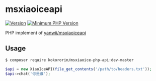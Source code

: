 # msxiaoiceapi
[![Version](https://badge.fury.io/ph/kokororin%2Fmsxiaoice-php-api.svg)](https://packagist.org/packages/kokororin/msxiaoice-php-api)
[![Minimum PHP Version](https://img.shields.io/badge/php-%3E%3D%205.6-8892BF.svg)](https://php.net/)

PHP implement of [yanwii/msxiaoiceapi](https://github.com/yanwii/msxiaoiceapi)

## Usage
```bash
$ composer require kokororin/msxiaoice-php-api:dev-master
```

```php
$api = new XiaoIceAPI(file_get_contents('/path/to/headers.txt'));
$api->chat('你是谁');
```
